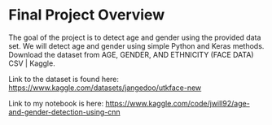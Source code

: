 # Final Project Overview

The goal of the project is to detect age and gender using the provided data set. We will detect age and gender using simple Python and Keras methods. Download the dataset from AGE, GENDER, AND ETHNICITY (FACE DATA) CSV | Kaggle.

Link to the dataset is found here: https://www.kaggle.com/datasets/jangedoo/utkface-new

Link to my notebook is here: https://www.kaggle.com/code/jwill92/age-and-gender-detection-using-cnn
